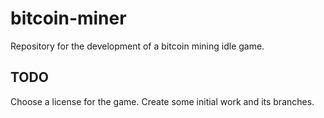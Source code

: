 # bitcoin-miner
Repository for the development of a bitcoin mining idle game.

## TODO
Choose a license for the game.
Create some initial work and its branches.
